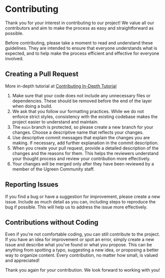 # Contributing

Thank you for your interest in contributing to our project! We value all our contributors and aim to make the process as easy and straightforward as possible.

Before contributing, please take a moment to read and understand these guidelines. They are intended to ensure that everyone understands what is expected, and to help make the process efficient and effective for everyone involved.

## Creating a Pull Request

More in-depth tutorial at [Contributing In-Depth Tutorial](https://guide.ugreen.community/contributing.html)

1. Make sure that your code does not include any unnecessary files or dependencies. These should be removed before the end of the layer when doing a build.
2. We ask that you follow our formatting practices. While we do not enforce strict styles, consistency with the existing codebase makes the project easier to understand and maintain.
3. The `main` branch is protected, so please create a new branch for your changes. Choose a descriptive name that reflects your changes.
4. Use descriptive commit messages that explain the changes you are making. If necessary, add further explanation in the commit description.
5. When you create your pull request, provide a detailed description of the changes and the reasons for them. This helps the reviewers understand your thought process and review your contribution more effectively.
6. Your changes will be merged only after they have been reviewed by a member of the Ugreen Community staff.

## Reporting Issues

If you find a bug or have a suggestion for improvement, please create a new issue. Include as much detail as you can, including steps to reproduce the bug if possible. This will help us to address the issue more effectively.

## Contributions without Coding

Even if you're not comfortable coding, you can still contribute to the project. If you have an idea for improvement or spot an error, simply create a new issue and describe what you've found or what you propose. This can be anything from spotting a typo, suggesting a new idea, or proposing a better way to organize content. Every contribution, no matter how small, is valued and appreciated!

Thank you again for your contribution. We look forward to working with you!
